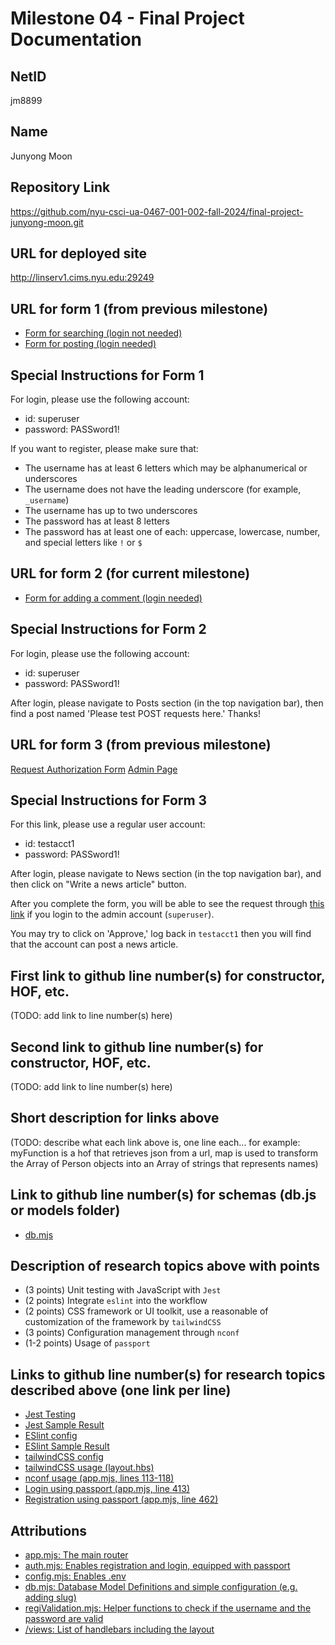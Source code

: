 Milestone 04 - Final Project Documentation
===

NetID
---
jm8899

Name
---
Junyong Moon

Repository Link
---
https://github.com/nyu-csci-ua-0467-001-002-fall-2024/final-project-junyong-moon.git

URL for deployed site 
---
http://linserv1.cims.nyu.edu:29249

URL for form 1 (from previous milestone) 
---
* [Form for searching (login not needed)](http://linserv1.cims.nyu.edu:29249/news)
* [Form for posting (login needed)](http://linserv1.cims.nyu.edu:29249/posts/add)

Special Instructions for Form 1
---
For login, please use the following account:
- id: superuser
- password: PASSword1!

If you want to register, please make sure that:
- The username has at least 6 letters which may be alphanumerical or underscores
- The username does not have the leading underscore (for example, `_username`)
- The username has up to two underscores
- The password has at least 8 letters
- The password has at least one of each: uppercase, lowercase, number, and special letters like `!` or `$`

URL for form 2 (for current milestone)
---
* [Form for adding a comment (login needed)](http://linserv1.cims.nyu.edu:29249/posts/please-test-post-requests-here)

Special Instructions for Form 2
---
For login, please use the following account:
- id: superuser
- password: PASSword1!

After login, please navigate to Posts section (in the top navigation bar),
then find a post named 'Please test POST requests here.' Thanks! 

URL for form 3 (from previous milestone) 
---
[Request Authorization Form](http://linserv1.cims.nyu.edu:29249/request-authorize)
[Admin Page](http://linserv1.cims.nyu.edu:29249/posts/administrate)

Special Instructions for Form 3
---
For this link, please use a regular user account:
- id: testacct1
- password: PASSword1!

After login, please navigate to News section (in the top navigation bar),
and then click on "Write a news article" button.

After you complete the form, you will be able to see the request through [this link](http://linserv1.cims.nyu.edu:29249/posts/administrate) if you login to the admin account (`superuser`).

You may try to click on 'Approve,' log back in `testacct1` then you will find that the account can post a news article.

First link to github line number(s) for constructor, HOF, etc.
---
(TODO: add link to line number(s) here) 

Second link to github line number(s) for constructor, HOF, etc.
---
(TODO: add link to line number(s) here) 

Short description for links above
---
(TODO: describe what each link above is, one line each... for example: myFunction is a hof that retrieves json from a url, map is used to transform the Array of Person objects into an Array of strings that represents names)

Link to github line number(s) for schemas (db.js or models folder)
---
- [db.mjs](/db.mjs)

Description of research topics above with points
---
* (3 points) Unit testing with JavaScript with `Jest`
* (2 points) Integrate `eslint` into the workflow
* (2 points) CSS framework or UI toolkit, use a reasonable of customization of the framework by `tailwindCSS`
* (3 points) Configuration management through `nconf`
* (1-2 points) Usage of `passport`

Links to github line number(s) for research topics described above (one link per line)
---
- [Jest Testing](/test/test.js)
- [Jest Sample Result](/documentation/Jest_Result.png)
- [ESlint config](/eslint.config.js)
- [ESlint Sample Result](/documentation/eslint_result.png)
- [tailwindCSS config](tailwind.config.js)
- [tailwindCSS usage (layout.hbs)](/views/layout.hbs)
- [nconf usage (app.mjs, lines 113-118)](/app.mjs:113)
- [Login using passport (app.mjs, line 413)](/app.mjs:413)
- [Registration using passport (app.mjs, line 462)](/app.mjs:462)

Attributions
---
- [app.mjs: The main router](/app.mjs)
- [auth.mjs: Enables registration and login, equipped with passport](/auth.mjs)
- [config.mjs: Enables .env](/config.mjs)
- [db.mjs: Database Model Definitions and simple configuration (e.g. adding slug)](/db.mjs)
- [regiValidation.mjs: Helper functions to check if the username and the password are valid](/regiValidation.mjs)
- [/views: List of handlebars including the layout](/views)
